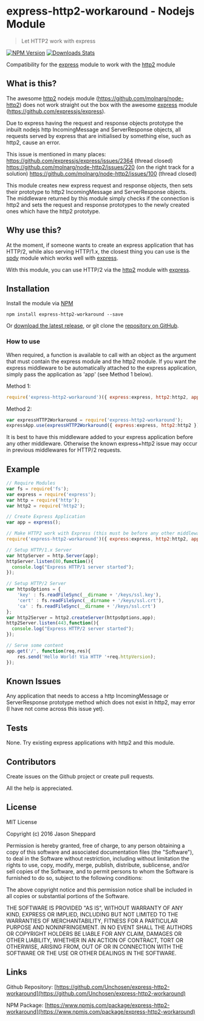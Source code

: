 # express-http2-workaround - Nodejs Module
> Let HTTP2 work with express

[![NPM Version][npm-image]][npm-url]
[![Downloads Stats][npm-downloads]][npm-url]

Compatibility for the [express](https://www.npmjs.com/package/express) module to work with the [http2](https://www.npmjs.com/package/http2) module

## What is this?

The awesome [http2](https://www.npmjs.com/package/http2) nodejs module (https://github.com/molnarg/node-http2) does not work straight out the box with the awesome [express](https://www.npmjs.com/package/express) module (https://github.com/expressjs/express).

Due to express having the request and response objects prototype the inbuilt nodejs http  IncomingMessage and ServerResponse objects, all requests served by express that are initialised by something else, such as http2, cause an error.

This issue is mentioned in many places:
https://github.com/expressjs/express/issues/2364 (thread closed)
https://github.com/molnarg/node-http2/issues/220 (on the right track for a solution)
https://github.com/molnarg/node-http2/issues/100 (thread closed)

This module creates new express request and response objects, then sets their prototype to http2 IncomingMessage and ServerResponse objects.
The middleware returned by this module simply checks if the connection is http2 and sets the request and response prototypes to the newly created ones which have the http2 prototype.

## Why use this?

At the moment, if someone wants to create an express application that has HTTP/2, while also serving HTTP/1.x, the closest thing you can use is the [spdy](https://www.npmjs.com/package/spdy) module which works well with [express](https://www.npmjs.com/package/express).

With this module, you can use HTTP/2 via the [http2](https://www.npmjs.com/package/http2) module with [express](https://www.npmjs.com/package/express).

## Installation

Install the module via [NPM](https://www.npmjs.com/package/express-http2-workaround)
```
npm install express-http2-workaround --save
```
Or [download the latest release](https://github.com/Unchosen/express-http2-workaround/releases), or git clone the [repository on GitHub](https://github.com/Unchosen/express-http2-workaround).


### How to use

When required, a function is available to call with an object as the argument that must contain the express module and the http2 module. If you want the express middleware to be automatically attached to the express application, simply pass the application as 'app' (see Method 1 below).

Method 1:
```javascript
require('express-http2-workaround')({ express:express, http2:http2, app:expressApp });
```

Method 2:
```javascript
var expressHTTP2Workaround = require('express-http2-workaround');
expressApp.use(expressHTTP2Workaround({ express:express, http2:http2 }));
```

It is best to have this middleware added to your express application before any other middleware. Otherwise the known express+http2 issue may occur in previous middlewares for HTTP/2 requests.

## Example

```javascript
// Require Modules
var fs = require('fs');
var express = require('express');
var http = require('http');
var http2 = require('http2');

// Create Express Application
var app = express();

// Make HTTP2 work with Express (this must be before any other middleware)
require('express-http2-workaround')({ express:express, http2:http2, app:app });

// Setup HTTP/1.x Server
var httpServer = http.Server(app);
httpServer.listen(80,function(){
  console.log("Express HTTP/1 server started");
});

// Setup HTTP/2 Server
var httpsOptions = {
    'key' : fs.readFileSync(__dirname + '/keys/ssl.key'),
    'cert' : fs.readFileSync(__dirname + '/keys/ssl.crt'),
    'ca' : fs.readFileSync(__dirname + '/keys/ssl.crt')
};
var http2Server = http2.createServer(httpsOptions,app);
http2Server.listen(443,function(){
  console.log("Express HTTP/2 server started");
});

// Serve some content
app.get('/', function(req,res){
    res.send('Hello World! Via HTTP '+req.httpVersion);
});
```

## Known Issues

Any application that needs to access a http IncomingMessage or ServerResponse prototype method which does not exist in http2, may error (I have not come across this issue yet).

## Tests

None. Try existing express applications with http2 and this module.

## Contributors

Create issues on the Github project or create pull requests.

All the help is appreciated.

## License

MIT License

Copyright (c) 2016 Jason Sheppard

Permission is hereby granted, free of charge, to any person obtaining a copy
of this software and associated documentation files (the "Software"), to deal
in the Software without restriction, including without limitation the rights
to use, copy, modify, merge, publish, distribute, sublicense, and/or sell
copies of the Software, and to permit persons to whom the Software is
furnished to do so, subject to the following conditions:

The above copyright notice and this permission notice shall be included in all
copies or substantial portions of the Software.

THE SOFTWARE IS PROVIDED "AS IS", WITHOUT WARRANTY OF ANY KIND, EXPRESS OR
IMPLIED, INCLUDING BUT NOT LIMITED TO THE WARRANTIES OF MERCHANTABILITY,
FITNESS FOR A PARTICULAR PURPOSE AND NONINFRINGEMENT. IN NO EVENT SHALL THE
AUTHORS OR COPYRIGHT HOLDERS BE LIABLE FOR ANY CLAIM, DAMAGES OR OTHER
LIABILITY, WHETHER IN AN ACTION OF CONTRACT, TORT OR OTHERWISE, ARISING FROM,
OUT OF OR IN CONNECTION WITH THE SOFTWARE OR THE USE OR OTHER DEALINGS IN THE
SOFTWARE.

## Links

Github Repository: [https://github.com/Unchosen/express-http2-workaround](https://github.com/Unchosen/express-http2-workaround)

NPM Package: [https://www.npmjs.com/package/express-http2-workaround](https://www.npmjs.com/package/express-http2-workaround)

[npm-image]: https://img.shields.io/npm/v/express-http2-workaround.svg?style=flat-square
[npm-url]: https://npmjs.org/package/express-http2-workaround
[npm-downloads]: https://img.shields.io/npm/dm/express-http2-workaround.svg?style=flat-square
